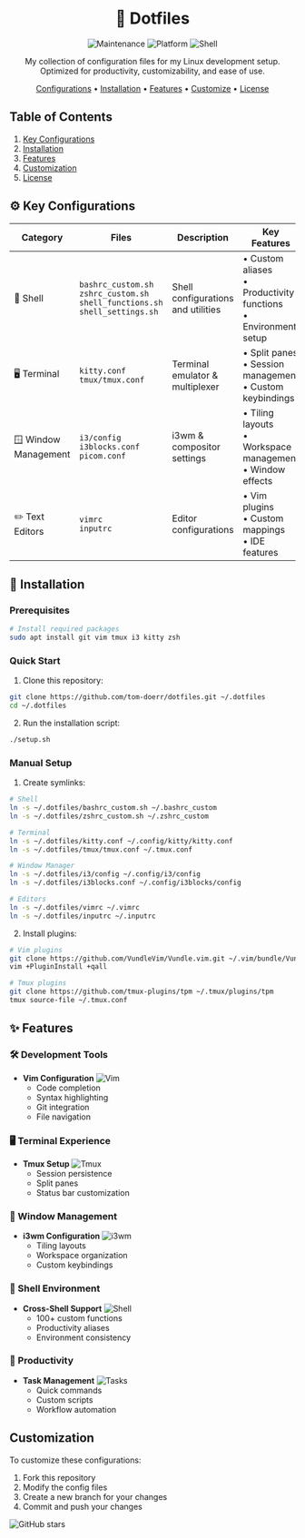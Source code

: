 <div align="center">
  <h1>🚀 Dotfiles</h1>
  <p>
    <img src="https://img.shields.io/maintenance/yes/2025?style=for-the-badge&logo=github" alt="Maintenance">
    <img src="https://img.shields.io/badge/PLATFORM-LINUX-black?style=for-the-badge&logo=linux" alt="Platform">
    <img src="https://img.shields.io/badge/SHELL-BASH%20|%20ZSH-black?style=for-the-badge&logo=gnu-bash" alt="Shell">
  </p>

  <p>
    My collection of configuration files for my Linux development setup.<br>
    Optimized for productivity, customizability, and ease of use.
  </p>

  <p>
    <a href="#key-configurations">Configurations</a> •
    <a href="#installation">Installation</a> •
    <a href="#features">Features</a> •
    <a href="#customization">Customize</a> •
    <a href="#license">License</a>
  </p>
</div>

## Table of Contents

1. [Key Configurations](#key-configurations)
2. [Installation](#installation)
3. [Features](#features)
4. [Customization](#customization)
5. [License](#license)

## ⚙️ Key Configurations

| Category | Files | Description | Key Features |
|----------|-------|-------------|--------------|
| 🐚 Shell | `bashrc_custom.sh`<br>`zshrc_custom.sh`<br>`shell_functions.sh`<br>`shell_settings.sh` | Shell configurations and utilities | • Custom aliases<br>• Productivity functions<br>• Environment setup |
| 🖥️ Terminal | `kitty.conf`<br>`tmux/tmux.conf` | Terminal emulator & multiplexer | • Split panes<br>• Session management<br>• Custom keybindings |
| 🪟 Window Management | `i3/config`<br>`i3blocks.conf`<br>`picom.conf` | i3wm & compositor settings | • Tiling layouts<br>• Workspace management<br>• Window effects |
| ✏️ Text Editors | `vimrc`<br>`inputrc` | Editor configurations | • Vim plugins<br>• Custom mappings<br>• IDE features |

## 🚀 Installation

### Prerequisites
```bash
# Install required packages
sudo apt install git vim tmux i3 kitty zsh
```

### Quick Start
1. Clone this repository:
```bash
git clone https://github.com/tom-doerr/dotfiles.git ~/.dotfiles
cd ~/.dotfiles
```

2. Run the installation script:
```bash
./setup.sh
```

### Manual Setup
1. Create symlinks:
```bash
# Shell
ln -s ~/.dotfiles/bashrc_custom.sh ~/.bashrc_custom
ln -s ~/.dotfiles/zshrc_custom.sh ~/.zshrc_custom

# Terminal
ln -s ~/.dotfiles/kitty.conf ~/.config/kitty/kitty.conf
ln -s ~/.dotfiles/tmux/tmux.conf ~/.tmux.conf

# Window Manager
ln -s ~/.dotfiles/i3/config ~/.config/i3/config
ln -s ~/.dotfiles/i3blocks.conf ~/.config/i3blocks/config

# Editors
ln -s ~/.dotfiles/vimrc ~/.vimrc
ln -s ~/.dotfiles/inputrc ~/.inputrc
```

2. Install plugins:
```bash
# Vim plugins
git clone https://github.com/VundleVim/Vundle.vim.git ~/.vim/bundle/Vundle.vim
vim +PluginInstall +qall

# Tmux plugins
git clone https://github.com/tmux-plugins/tpm ~/.tmux/plugins/tpm
tmux source-file ~/.tmux.conf
```

## ✨ Features

### 🛠️ Development Tools
- **Vim Configuration** ![Vim](https://img.shields.io/badge/Editor-Vim-brightgreen)
  - Code completion
  - Syntax highlighting
  - Git integration
  - File navigation

### 🖥️ Terminal Experience
- **Tmux Setup** ![Tmux](https://img.shields.io/badge/Terminal-Tmux-blue)
  - Session persistence
  - Split panes
  - Status bar customization

### 🎨 Window Management
- **i3wm Configuration** ![i3wm](https://img.shields.io/badge/WM-i3wm-purple)
  - Tiling layouts
  - Workspace organization
  - Custom keybindings

### 🐚 Shell Environment
- **Cross-Shell Support** ![Shell](https://img.shields.io/badge/Shell-Bash%20%7C%20Zsh-yellow)
  - 100+ custom functions
  - Productivity aliases
  - Environment consistency

### 🎯 Productivity
- **Task Management** ![Tasks](https://img.shields.io/badge/Tasks-Automated-orange)
  - Quick commands
  - Custom scripts
  - Workflow automation

## Customization

To customize these configurations:

1. Fork this repository
2. Modify the config files
3. Create a new branch for your changes
4. Commit and push your changes

![GitHub stars](https://img.shields.io/github/stars/tom-doerr/dotfiles?style=for-the-badge&logo=github)
